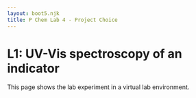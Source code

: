 ```yaml
---
layout: boot5.njk
title: P Chem Lab 4 - Project Choice
---
```


# L1: UV-Vis spectroscopy of an indicator

This page shows the lab experiment in a virtual lab environment.

<div id="vlab">
</div>


<link href="https://nifty-newton-c83258.netlify.app/bundled/911.css" rel="stylesheet">
<script src="https://nifty-newton-c83258.netlify.app/bundled/850.js"></script>
<script src="https://nifty-newton-c83258.netlify.app/bundled/526.js"></script>
<script src="https://nifty-newton-c83258.netlify.app/bundled/911.js"></script>
<script src="https://nifty-newton-c83258.netlify.app/bundled/lib.js"></script>


<script>
        var data = {
            assignment: {
	"assignmentText" : "<em>Indicator<\/em>  Using the Virtual Laboratory, analyze the ferric thiocyanate equilibrium using Le Chatelier's principle."
},
            configuration: {
  "title": "Iron Thiocyanate Equilibrium",
    "solutionModellers": {
      "specificHeat": "solvent2"
  },
  "solutionViewers": [
	{
      "id": "solutionProperties",
      "displayDefault": true,
      "args": {
        "honorSignificantFigures": false
      }
    	},

        {
      "id": "aqueous",
      "displayDefault": true,
      "args": {
        "unitsToggleEnabled": true
      }
    },
    {
      "id": "solid",
      "displayDefault": true,
      "args": {
        "unitsToggleEnabled": true
      }
    },
    {
      "id": "spectrometer",
      "displayDefault": false
    },
    {
      "id": "particleView",
      "displayDefault": false
    },
    {
      "id": "thermometer",
      "displayDefault": true
    },
    {
      "id": "pH",
      "displayDefault": true
    },
    {
      "id": "vesselTrackingControl",
      "displayDefault": false
    }
  ],
  "transfer": ["precise", "significantFigures","realistic"]
},
            reactions: {
  "REACTIONS": {
    "REACTION": [
      {
        "SPECIES_REF": [
          {
            "id": "0",
            "coefficient": "-1"
          },
          {
            "id": "1",
            "coefficient": "1"
          },
          {
            "id": "2",
            "coefficient": "1"
          }
        ]
      },
	  {
        "SPECIES_REF": [
          {
            "id": 3,
            "coefficient": -1
          },
          {"id": 4,
          "coefficient": -1},
          {"id": 5,
          "coefficient": 1}
        ]
      },
      {
        "SPECIES_REF": [{"id": 3, "coefficient": -1},
 {"id": 0, "coefficient": -1},
 {"id": 8, "coefficient": 1},
 {"id": 1, "coefficient": 1}]
      },
      {
        "SPECIES_REF": [{"id": 100, "coefficient": -1},
 {"id": 1, "coefficient": 1},
 {"id": 101, "coefficient": 1}
 ]
      },
      {
      "SPECIES_REF": [{"id": 50, "coefficient": -1},
 {"id": 1, "coefficient": 1},
 {"id": 51, "coefficient": 1}
 ]
      }
    ]
  }
},
            solutions: {
   "FILESYSTEM": {
      "DIRECTORY": [
         {
            "name": "stockroom", 
            "SOLUTION": [
               {
                  "name": "Distilled H<sub>2</sub>O", 
                  "description": "Distilled Water", 
                  "volume": "3.0", 
                  "vessel": "3LCarboy",
                  "species": [
                     {
                        "id": 0
                     }
                  ]
               },
               {
                 "name": "1.0 M HNO<sub>3</sub>",
                 "description": "1.0 M Nitric acid",
                 "volume": 0.1,
                 "species": [
                 {"id": 0},
                 {"id": 1, "amount": 0.1},
                 {"id": 6, "amount": 0.1}
                 ]
               },
               {
                 "name": "10.0 M HNO<sub>3</sub>",
                 "description": "10.0 M Nitric acid",
                 "volume": 0.1,
                 "species": [
                 {"id": 0},
                 {"id": 1, "amount": 1.0},
                 {"id": 6, "amount": 1.0}
                 ]
               },
                {
                 "name": "1.0 M KOH",
                 "description": "1.0 M KOH",
                 "volume": 0.1,
                 "species": [
                 {"id": 0},
                 {"id": 2, "amount": 0.1},
                 {"id": 7, "amount": 0.1}
                 ]
               },
               {
                 "name": "10.0 M KOH",
                 "description": "10.0 M KOH",
                 "volume": 0.1,
                 "species": [
                 {"id": 0},
                 {"id": 2, "amount": 1.0},
                 {"id": 7, "amount": 1.0}
                 ]
               },
               {"name": "1.0 mM Nile Blue chloride",
               "description": "1.0 mM Nile Blue chloride",
                "volume": 0.1,
                 "species": [
                 {"id": 0},
                 {"id": 100, "amount": 0.1*1e-3},
                 {"id": 9, "amount": 0.1*1e-3}
                 ]
               },
                {"name": "0.10 M NH<sub>3</sub>",
               "description": "0.10 M ammonia",
                "volume": 0.1,
                 "species": [
                 {"id": 0},
                 {"id": 51, "amount": 0.1*0.1},
                 ]
               },
            ]
         }
      ]
   }
},
            species: {
    "SPECIES_LIST": {
        "SPECIES": [
            {
                "id": 0,
                "name": "H<sub>2</sub>O",
                "enthalpy": -285.83,
                "entropy": 69.91,
                "state": "l",
                "molecularWeight": 18.016
            },
            {
                "id": 1,
                "name": "H<sup>+</sup>",
                "enthalpy": 0.0,
                "entropy": 0.0,
                "molecularWeight": 1.008
            },
            {
                "id": 2,
                "name": "OH<sup>-</sup>",
                "enthalpy": -229.99,
                "entropy": -10.75,
                "molecularWeight": 17.008
            },
            {
                "id": 3,
                "name": "Fe<sup>3+</sup>",
                "simpleName": "Fe3+",
                "state": "aq",
                "enthalpy": -48.5,
                "entropy": -315.9,
                "density": 3,
                "specificHeat": 0.0,
                "molecularWeight": 55.845,
                "hue": 44.0,
                "saturation": 72.0,
                "value": 96.0,
                "colorConcentration": 0.1
            },
            {
                "id": 4,
                "name": "SCN<sup>-</sup>",
                "simpleName": "SCN-",
                "state": "aq",
                "enthalpy": 76.4,
                "entropy": 144.3,
                "density": 3,
                "specificHeat": -0.165,
                "molecularWeight": 58.08
            },
            {
                "id": 5,
                "name": "FeSCN<sup>2+</sup>",
                "simpleName": "FeSCN2+",
                "state": "aq",
                "enthalpy": 31.25,
                "entropy": -119.0,
                "density": 6,
                "specificHeat": -0.165,
                "molecularWeight": 113.925,
                "hue": 0.0,
                "saturation": 98.0,
                "value": 54.0,
                "colorConcentration": 0.001
            },
            {
                "id": 6,
                "name": "NO<sub>3</sub><sup>-</sup>",
                "simpleName": "NO3-",
                "state": "aq",
                "enthalpy": -207.4,
                "entropy": 146.4,
                "density": 3,
                "specificHeat": -0.333810663,
                "molecularWeight": 62.0049
            },
            {
                "id": 7,
                "name": "K<sup>+</sup>",
                "simpleName": "K+",
                "state": "aq",
                "enthalpy": -252.4,
                "entropy": 102.5,
                "density": 3,
                "specificHeat": 0.133262189,
                "molecularWeight": 39.0983
            },
            {
                "id": 8,
                "name": "FeOH<sup>2+</sup>",
                "simpleName": "FeOH2+",
                "state": "aq",
                "enthalpy": -290.8,
                "entropy": -142.0,
                "density": 4,
                "specificHeat": 0.0,
                "molecularWeight": 72.852
            },
            {
                "id": 9,
                "name": "Cl<sup>-</sup>",
                "simpleName": "Cl-",
                "state": "aq",
                "enthalpy": -167.2,
                "entropy": 56.5,
                "density": 3,
                "specificHeat": -136.4/(4.184*35.453),
                "molecularWeight": 35.453
            },
            {
                "id": 50,
                "name": "NH<sub>4</sub><sup>+</sup>",
                "simpleName": "NH4+",
                "state": "aq",
                "enthalpy": -132.5,
                "entropy": 113.4,
                "density": 3,
                "specificHeat": 79.9/(4.184*18.039),
                "molecularWeight": 18.039
            },
            {
                "id": 51,
                "name": "NH<sub>3</sub>",
                "simpleName": "NH3",
                "state": "aq",
                "enthalpy": -80.29,
                "entropy": 111.3,
                "density": 3,
                "specificHeat": 0/(4.184*17.031),
                "molecularWeight": 17.031
            },

            {
                "id": 100,
                "name": "Nile blue cation",
                "simpleName": "NB+",
                "state": "aq",
                "enthalpy": 0,
                "entropy": 0,
                "density": 3,
                "specificHeat": 0,
                "molecularWeight": 318.4,
                "hue": 232.0,
                "saturation": 74.0,
                "value": 92.0,
                "colorConcentration": 0.0001
            },
            {
                "id": 101,
                "name": "Nile blue",
                "simpleName": "NB",
                "state": "aq",
                "enthalpy": 5.76*9.7,
                "entropy": 0,
                "density": 3,
                "specificHeat": 0,
                "molecularWeight": 317.4,
                "hue": 0.0,
                "saturation": 76.0,
                "value": 92.0,
                "colorConcentration": 0.0001
            },
        ]
    }
},
            spectra: {
   "SPECTRA_LIST": {
      "SPECIES": [
         {
            "id": "100", 
            "BAND": [{
               "wavelength": 635, 
               "width": 100, 
               "e": 1e4
            }]
         }, 
         {
            "id": "101", 
            "BAND": [{
               "wavelength": 522, 
               "width": 100, 
               "e": 1e4,
            }]
         }
      ]
   }
}
        };

  const language = 'en';
  const allowLoadAssignment = false;
  const showFirstTimeTips = false;
  const appModel = new VLab.AppModel();
  const appView = new VLab.AppView({ model: appModel,
  el: document.getElementById("vlab"),
  vlab: data,
  domain: "https://chemcollective.oli.cmu.edu/chem/jsvlab/"});
  </script>
